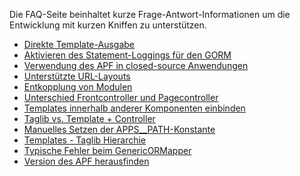 Die FAQ-Seite beinhaltet kurze Frage-Antwort-Informationen um die
Entwicklung mit kurzen Kniffen zu unterstützen.

-   [Direkte Template-Ausgabe](/Direkte_Template-Ausgabe "wikilink")
-   [Aktivieren des Statement-Loggings für den
    GORM](/Aktivieren_des_Statement-Loggings_für_den_GORM "wikilink")
-   [Verwendung des APF in closed-source
    Anwendungen](/Verwendung_des_APF_in_closed-source_Anwendungen "wikilink")
-   [Unterstützte URL-Layouts](/Unterstützte_URL-Layouts "wikilink")
-   [Entkopplung von Modulen](/Entkopplung_von_Modulen "wikilink")
-   [Unterschied Frontcontroller und
    Pagecontroller](/Unterschied_Frontcontroller_und_Pagecontroller "wikilink")
-   [Templates innerhalb anderer Komponenten
    einbinden](/Templates_innerhalb_anderer_Komponenten_einbinden "wikilink")
-   [Taglib vs. Template +
    Controller](http://forum.adventure-php-framework.org/de/viewtopic.php?f=5&t=37&p=114)
-   [Manuelles Setzen der
    APPS__PATH-Konstante](/Manuelles_Setzen_der_APPS_PATH-Konstante "wikilink")
-   [Templates - Taglib
    Hierarchie](/Templates_-_Taglib_Hierarchie "wikilink")
-   [Typische Fehler beim
    GenericORMapper](/FAQ_Typische_Fehler_beim_GenericORMapper "wikilink")
-   [Version des APF
    herausfinden](/Version_des_APF_herausfinden "wikilink")